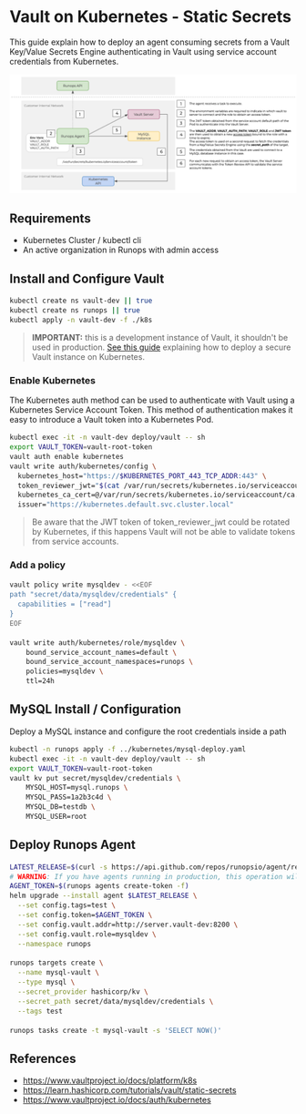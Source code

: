 # Vault on Kubernetes - Static Secrets

This guide explain how to deploy an agent consuming secrets from a Vault Key/Value Secrets Engine authenticating in Vault using service account credentials from Kubernetes.

![vault-integration](./vault-integration.png)

## Requirements

- Kubernetes Cluster / kubectl cli
- An active organization in Runops with admin access

## Install and Configure Vault

```sh
kubectl create ns vault-dev || true
kubectl create ns runops || true
kubectl apply -n vault-dev -f ./k8s
```

> **IMPORTANT:** this is a development instance of Vault, it shouldn't be used in production. [See this guide](https://www.vaultproject.io/docs/platform/k8s) explaining how to deploy a secure Vault instance on Kubernetes.

### Enable Kubernetes

The Kubernetes auth method can be used to authenticate with Vault using a Kubernetes Service Account Token. This method of authentication makes it easy to introduce a Vault token into a Kubernetes Pod.

```sh
kubectl exec -it -n vault-dev deploy/vault -- sh
export VAULT_TOKEN=vault-root-token
vault auth enable kubernetes
vault write auth/kubernetes/config \
  kubernetes_host="https://$KUBERNETES_PORT_443_TCP_ADDR:443" \
  token_reviewer_jwt="$(cat /var/run/secrets/kubernetes.io/serviceaccount/token)" \
  kubernetes_ca_cert=@/var/run/secrets/kubernetes.io/serviceaccount/ca.crt \
  issuer="https://kubernetes.default.svc.cluster.local"
```

> Be aware that the JWT token of token_reviewer_jwt could be rotated by Kubernetes, if this happens Vault will not be able to validate tokens from service accounts.

### Add a policy

```sh
vault policy write mysqldev - <<EOF
path "secret/data/mysqldev/credentials" {
  capabilities = ["read"]
}
EOF

vault write auth/kubernetes/role/mysqldev \
    bound_service_account_names=default \
    bound_service_account_namespaces=runops \
    policies=mysqldev \
    ttl=24h
```

## MySQL Install / Configuration

Deploy a MySQL instance and configure the root credentials inside a path

```sh
kubectl -n runops apply -f ../kubernetes/mysql-deploy.yaml
kubectl exec -it -n vault-dev deploy/vault -- sh
export VAULT_TOKEN=vault-root-token
vault kv put secret/mysqldev/credentials \
    MYSQL_HOST=mysql.runops \
    MYSQL_PASS=1a2b3c4d \
    MYSQL_DB=testdb \
    MYSQL_USER=root
```

## Deploy Runops Agent

```sh
LATEST_RELEASE=$(curl -s https://api.github.com/repos/runopsio/agent/releases/latest |jq .assets[1].browser_download_url -r)
# WARNING: If you have agents running in production, this operation will break then!
AGENT_TOKEN=$(runops agents create-token -f)
helm upgrade --install agent $LATEST_RELEASE \
  --set config.tags=test \
  --set config.token=$AGENT_TOKEN \
  --set config.vault.addr=http://server.vault-dev:8200 \
  --set config.vault.role=mysqldev \
  --namespace runops

runops targets create \
  --name mysql-vault \
  --type mysql \
  --secret_provider hashicorp/kv \
  --secret_path secret/data/mysqldev/credentials \
  --tags test

runops tasks create -t mysql-vault -s 'SELECT NOW()'
```

## References

- https://www.vaultproject.io/docs/platform/k8s
- https://learn.hashicorp.com/tutorials/vault/static-secrets
- https://www.vaultproject.io/docs/auth/kubernetes

